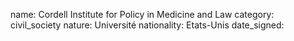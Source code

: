 name: Cordell Institute for Policy in Medicine and Law
category: civil_society
nature:  Université
nationality: Etats-Unis
date_signed:
    